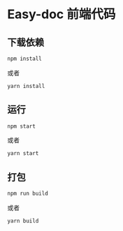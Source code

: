 # Easy-doc 前端代码

## 下载依赖

```bash
npm install
```

或者

```bash
yarn install
```

## 运行

```bash
npm start
```

或者

```bash
yarn start
```

## 打包

```bash
npm run build
```

或者

```bash
yarn build
```
